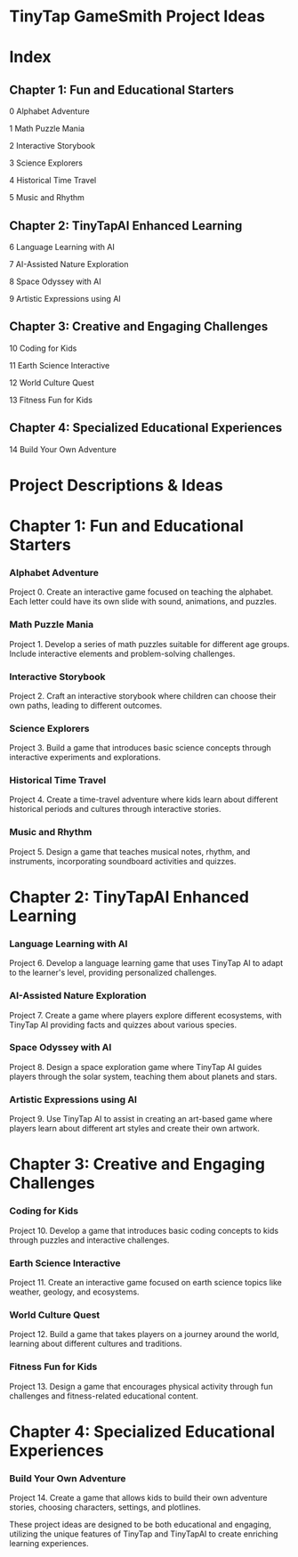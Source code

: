 # TinyTap GameSmith Project Ideas

# Index

## Chapter 1: Fun and Educational Starters

0 Alphabet Adventure

1 Math Puzzle Mania

2 Interactive Storybook

3 Science Explorers

4 Historical Time Travel

5 Music and Rhythm

## Chapter 2: TinyTapAI Enhanced Learning

6 Language Learning with AI

7 AI-Assisted Nature Exploration

8 Space Odyssey with AI

9 Artistic Expressions using AI

## Chapter 3: Creative and Engaging Challenges

10 Coding for Kids

11 Earth Science Interactive

12 World Culture Quest

13 Fitness Fun for Kids

## Chapter 4: Specialized Educational Experiences

14 Build Your Own Adventure

# Project Descriptions & Ideas

# Chapter 1: Fun and Educational Starters

### Alphabet Adventure

Project 0. Create an interactive game focused on teaching the alphabet. Each letter could have its own slide with sound, animations, and puzzles.

### Math Puzzle Mania

Project 1. Develop a series of math puzzles suitable for different age groups. Include interactive elements and problem-solving challenges.

### Interactive Storybook

Project 2. Craft an interactive storybook where children can choose their own paths, leading to different outcomes.

### Science Explorers

Project 3. Build a game that introduces basic science concepts through interactive experiments and explorations.

### Historical Time Travel

Project 4. Create a time-travel adventure where kids learn about different historical periods and cultures through interactive stories.

### Music and Rhythm

Project 5. Design a game that teaches musical notes, rhythm, and instruments, incorporating soundboard activities and quizzes.

# Chapter 2: TinyTapAI Enhanced Learning

### Language Learning with AI

Project 6. Develop a language learning game that uses TinyTap AI to adapt to the learner's level, providing personalized challenges.

### AI-Assisted Nature Exploration

Project 7. Create a game where players explore different ecosystems, with TinyTap AI providing facts and quizzes about various species.

### Space Odyssey with AI

Project 8. Design a space exploration game where TinyTap AI guides players through the solar system, teaching them about planets and stars.

### Artistic Expressions using AI

Project 9. Use TinyTap AI to assist in creating an art-based game where players learn about different art styles and create their own artwork.

# Chapter 3: Creative and Engaging Challenges

### Coding for Kids

Project 10. Develop a game that introduces basic coding concepts to kids through puzzles and interactive challenges.

### Earth Science Interactive

Project 11. Create an interactive game focused on earth science topics like weather, geology, and ecosystems.

### World Culture Quest

Project 12. Build a game that takes players on a journey around the world, learning about different cultures and traditions.

### Fitness Fun for Kids

Project 13. Design a game that encourages physical activity through fun challenges and fitness-related educational content.

# Chapter 4: Specialized Educational Experiences

### Build Your Own Adventure

Project 14. Create a game that allows kids to build their own adventure stories, choosing characters, settings, and plotlines.

These project ideas are designed to be both educational and engaging, utilizing the unique features of TinyTap and TinyTapAI to create enriching learning experiences.

